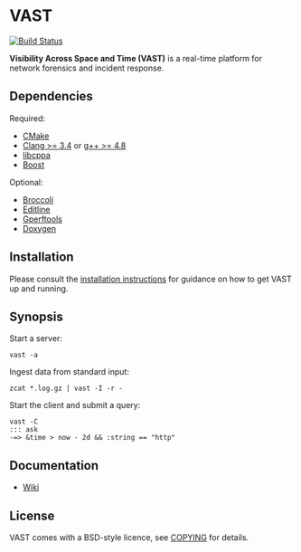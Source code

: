 VAST
====

[![Build Status](https://secure.travis-ci.org/mavam/vast.png)](http://travis-ci.org/mavam/vast)

**Visibility Across Space and Time (VAST)** is a real-time platform for network
forensics and incident response.

Dependencies
------------

Required:

- [CMake](http://www.cmake.org)
- [Clang >= 3.4](http://clang.llvm.org/) or [g++ >= 4.8](http://gcc.gnu.org)
- [libcppa](https://github.com/Neverlord/libcppa)
- [Boost](http://www.boost.org)

Optional:

- [Broccoli](http://www.bro-ids.org)
- [Editline](http://thrysoee.dk/editline/)
- [Gperftools](http://code.google.com/p/google-perftools)
- [Doxygen](http://www.doxygen.org)

Installation
------------

Please consult the [installation instructions](INSTALL.md) for guidance on how
to get VAST up and running.

Synopsis
--------

Start a server:

    vast -a

Ingest data from standard input:

    zcat *.log.gz | vast -I -r -

Start the client and submit a query:

    vast -C
    ::: ask
    -=> &time > now - 2d && :string == "http"

Documentation
-------------

- [Wiki](https://github.com/mavam/vast/wiki)

License
-------

VAST comes with a BSD-style licence, see
[COPYING](https://raw.github.com/mavam/vast/master/COPYING) for details.

